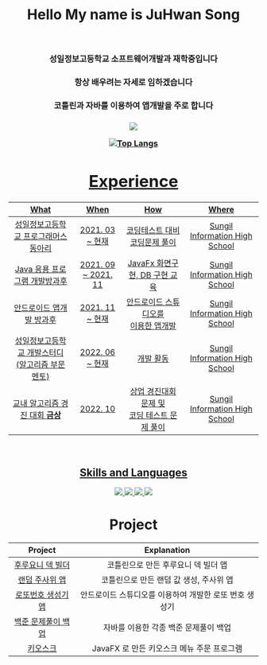 <div align = "center">
  <h1> Hello My name is JuHwan Song </h1> <br>

  <h3> 성일정보고등학교 소프트웨어개발과 재학중입니다 </h3>
  <h3> 항상 배우려는 자세로 임하겠습니다 </h3>
  <h3> 코틀린과 자바를 이용하여 앱개발을 주로 합니다 <h3> 
 
  
   <a href = "https://www.acmicpc.net/user/yukit">
    <img src = "http://mazassumnida.wtf/api/v2/generate_badge?boj=yukit"
  </a>

  ![Top Langs](https://github-readme-stats.vercel.app/api/top-langs/?username=Yu-Kit42&layout=compact&theme=dracula)
<h4>
<h1> Experience </h1>

| What | When | How | Where |
|:--------:|:--------:|:--------:|:--------:|
| 성일정보고등학교 프로그래머스 동아리 | 2021. 03 ~ 현재 | 코딩테스트 대비 코딩문제 풀이  | Sungil Information High School |
| Java 응용 프로그램 개발방과후 | 2021. 09 ~ 2021. 11 | JavaFx 화면구현, DB 구현 교육 | Sungil Information High School |
| 안드로이드 앱개발 방과후 | 2021. 11 ~ 현재 | 안드로이드 스튜디오를 <br> 이용한 앱개발 | Sungil Information High School |
| 성일정보고등학교 개발스터디<br>(알고리즘 부문 멘토) | 2022. 06 ~ 현재 | 개발 활동 | Sungil Information High School |
| 교내 알고리즘 경진 대회 <b>금상<b> | 2022. 10 | 상업 경진대회 문제 및 <br> 코딩 테스트 문제 풀이 | Sungil Information High School |
  
</h4>
<br>

## Skills and Languages ##
<a href="https://developer.android.com">
    <img src="https://img.shields.io/badge/Android-3DDC84?logo=android&logoColor=white">
</a>
<a href="https://kotlinlang.org">
    <img src="https://img.shields.io/badge/Kotlin-7F52FF?logo=kotlin&logoColor=white">
</a>
</a>
<a href="https://python.org">
    <img src="https://img.shields.io/badge/Python-3776AB?logo=python&logoColor=white">
</a>
<a href="https://java.com">
    <img src="https://img.shields.io/badge/Java-007396?logo=java&logoColor=white">
</a>



<h1> Project </h1>

| Project | Explanation |
|:-----:|:------:|
| [후루요니 덱 빌더](https://github.com/Yu-Kit42/FuruyoniDeckBuilder) | 코틀린으로 만든 후루요니 덱 빌더 앱 |
| [랜덤 주사위 앱](https://github.com/Yu-Kit42/Android_RandomDice.kt) | 코틀린으로 만든 랜덤 값 생성, 주사위 앱 |
| [로또번호 생성기 앱](https://github.com/Yu-Kit42/Android_Lotto.kt) | 안드로이드 스튜디오를 이용하여 개발한 로또 번호 생성기 |
| [백준 문제풀이 백업](https://github.com/Yu-Kit42/Java_BaekJoon) | 자바를 이용한 각종 백준 문제풀이 백업 |
| [키오스크](https://github.com/Yu-Kit42/JavaFX_KimBabKiosk) | JavaFX 로 만든 키오스크 메뉴 주문 프로그램 |

<br>

  
</div>

